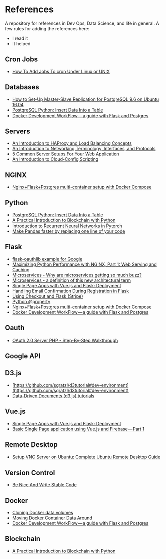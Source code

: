 # References
A repository for references in Dev Ops, Data Science, and life in general.
A few rules for adding the references here:
  - I read it
  - It helped

## Cron Jobs
  - [How To Add Jobs To cron Under Linux or UNIX](https://www.cyberciti.biz/faq/how-do-i-add-jobs-to-cron-under-linux-or-unix-oses/)

## Databases
  - [How to Set-Up Master-Slave Replication for PostgreSQL 9.6 on Ubuntu 16.04](https://www.howtoforge.com/tutorial/how-to-set-up-master-slave-replication-for-postgresql-96-on-ubuntu-1604/)
  - [PostgreSQL Python: Insert Data Into a Table](http://www.postgresqltutorial.com/postgresql-python/insert/)
  - [Docker Development WorkFlow — a guide with Flask and Postgres](https://medium.freecodecamp.org/docker-development-workflow-a-guide-with-flask-and-postgres-db1a1843044a)

## Servers
  - [An Introduction to HAProxy and Load Balancing Concepts](https://www.digitalocean.com/community/tutorials/an-introduction-to-haproxy-and-load-balancing-concepts)
  - [An Introduction to Networking Terminology, Interfaces, and Protocols](https://www.digitalocean.com/community/tutorials/an-introduction-to-networking-terminology-interfaces-and-protocols#protocols)
  - [5 Common Server Setups For Your Web Application](https://www.digitalocean.com/community/tutorials/5-common-server-setups-for-your-web-application)
  - [An Introduction to Cloud-Config Scripting](https://www.digitalocean.com/community/tutorials/an-introduction-to-cloud-config-scripting)

## NGINX
  - [Nginx+Flask+Postgres multi-container setup with Docker Compose](http://www.ameyalokare.com/docker/2017/09/20/nginx-flask-postgres-docker-compose.html)


## Python
  - [PostgreSQL Python: Insert Data Into a Table](http://www.postgresqltutorial.com/postgresql-python/insert/)
  - [A Practical Introduction to Blockchain with Python](http://adilmoujahid.com/posts/2018/03/intro-blockchain-bitcoin-python/)
  - [Introduction to Recurrent Neural Networks in Pytorch](https://www.cpuheater.com/deep-learning/introduction-to-recurrent-neural-networks-in-pytorch/)
  - [Make Pandas faster by replacing one line of your code](https://rise.cs.berkeley.edu/blog/pandas-on-ray/)

## Flask
  - [flask-oauthlib example for Google](https://github.com/lepture/flask-oauthlib/blob/master/example/google.py)
  - [Maximizing Python Performance with NGINX, Part 1: Web Serving and Caching](https://www.nginx.com/blog/maximizing-python-performance-with-nginx-parti-web-serving-and-caching/)
  - [Microservices - Why are microservices getting so much buzz?](https://www.fullstackpython.com/microservices.html)
  - [Microservices - a definition of this new architectural term](https://martinfowler.com/articles/microservices.html)
  - [Single Page Apps with Vue.js and Flask: Deployment](https://stackabuse.com/single-page-apps-with-vue-js-and-flask-deployment/)
  - [Handling Email Confirmation During Registration in Flask](https://realpython.com/handling-email-confirmation-in-flask/)
  - [Using Checkout and Flask (Stripe)](https://stripe.com/docs/checkout/flask)
  - [Python @property](https://www.programiz.com/python-programming/property)
  - [Nginx+Flask+Postgres multi-container setup with Docker Compose](http://www.ameyalokare.com/docker/2017/09/20/nginx-flask-postgres-docker-compose.html)
  - [Docker Development WorkFlow — a guide with Flask and Postgres](https://medium.freecodecamp.org/docker-development-workflow-a-guide-with-flask-and-postgres-db1a1843044a)

## Oauth
  - [OAuth 2.0 Server PHP - Step-By-Step Walkthrough](https://bshaffer.github.io/oauth2-server-php-docs/cookbook/)


## Google API


## D3.js
  - [https://github.com/sgratzl/d3tutorial#dev-environment](https://github.com/sgratzl/d3tutorial#dev-environment)
  - [Data-Driven Documents (d3.js) tutorials](https://www.fullstackpython.com/d3-js.html)

## Vue.js
  - [Single Page Apps with Vue.js and Flask: Deployment](https://stackabuse.com/single-page-apps-with-vue-js-and-flask-deployment/)
  - [Basic Single Page application using Vue.js and Firebase — Part 1](https://medium.com/@oleg.agapov/basic-single-page-application-using-vue-js-and-firebase-part-1-9e4c0c11a228?ref=madewithvuejs.com)

## Remote Desktop
  - [Setup VNC Server on Ubuntu: Complete Ubuntu Remote Desktop Guide](https://www.smarthomebeginner.com/setup-vnc-server-on-ubuntu-linux/)

## Version Control
  - [Be Nice And Write Stable Code](http://technosophos.com/2018/07/04/be-nice-and-write-stable-code.html)

## Docker
  - [Cloning Docker data volumes](https://www.guidodiepen.nl/2016/05/cloning-docker-data-volumes/)
  - [Moving Docker Container Data Around](http://blog.diovani.com/technology/2017/06/24/moving-docker-containers-data.html)
  - [Docker Development WorkFlow — a guide with Flask and Postgres](https://medium.freecodecamp.org/docker-development-workflow-a-guide-with-flask-and-postgres-db1a1843044a)

## Blockchain
  - [A Practical Introduction to Blockchain with Python](http://adilmoujahid.com/posts/2018/03/intro-blockchain-bitcoin-python/)

